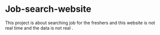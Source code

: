 # Job-search-website
This project is about searching job for the freshers and this website is not real time and the data is not real .
